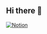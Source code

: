 ## Hi there 👋
[![Notion](https://img.shields.io/badge/Notion-000000?style=flat&logo=notion&logoColor=white)](https://poised-bath-7c4.notion.site/BACKEND-DEVELOPER-91d6d5de25104b899bcc67c9776e3ace?pvs=4)
<!--
**cseeeeee/cseeeeee** is a ✨ _special_ ✨ repository because its `README.md` (this file) appears on your GitHub profile.

Here are some ideas to get you started:

- 🔭 I’m currently working on ...
- 🌱 I’m currently learning ...
- 👯 I’m looking to collaborate on ...
- 🤔 I’m looking for help with ...
- 💬 Ask me about ...
- 📫 How to reach me: ...
- 😄 Pronouns: ...
- ⚡ Fun fact: ...
-->
